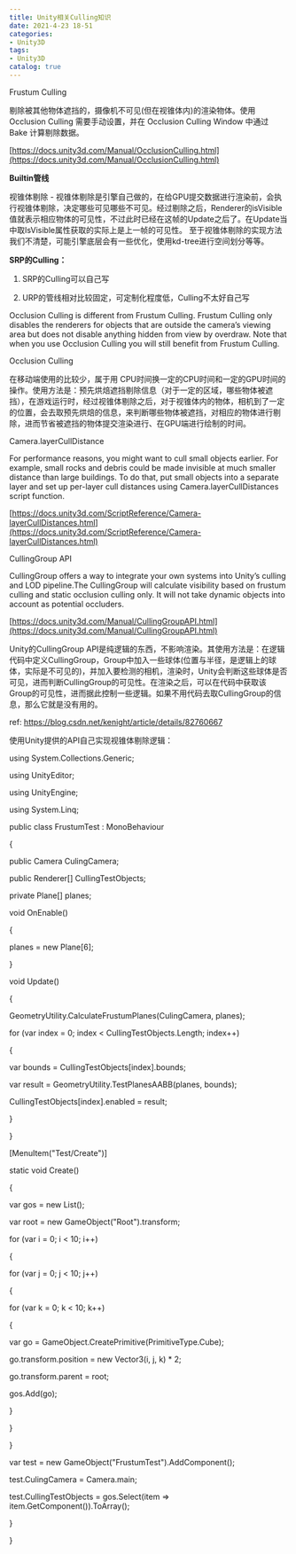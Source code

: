 ```yaml
---
title: Unity相关Culling知识
date: 2021-4-23 18-51
categories:
- Unity3D
tags:
- Unity3D
catalog: true
---
```


Frustum Culling

剔除被其他物体遮挡的，摄像机不可见(但在视锥体内)的渲染物体。使用 Occlusion Culling 需要手动设置，并在 Occlusion Culling Window 中通过 Bake 计算剔除数据。

[https://docs.unity3d.com/Manual/OcclusionCulling.html](https://docs.unity3d.com/Manual/OcclusionCulling.html)

 **Builtin管线**

视锥体剔除 - 视锥体剔除是引擎自己做的，在给GPU提交数据进行渲染前，会执行视锥体剔除，决定哪些可见哪些不可见。经过剔除之后，Renderer的isVisible值就表示相应物体的可见性，不过此时已经在这帧的Update之后了。在Update当中取IsVisible属性获取的实际上是上一帧的可见性。 至于视锥体剔除的实现方法我们不清楚，可能引擎底层会有一些优化，使用kd-tree进行空间划分等等。

 **SRP的Culling：**

  1. SRP的Culling可以自己写

  2. URP的管线相对比较固定，可定制化程度低，Culling不太好自己写

Occlusion Culling is different from Frustum Culling. Frustum Culling only disables the renderers for objects that are outside the camera’s viewing area but does not disable anything hidden from view by overdraw. Note that when you use Occlusion Culling you will still benefit from Frustum Culling.

Occlusion Culling 

在移动端使用的比较少，属于用 CPU时间换一定的CPU时间和一定的GPU时间的操作。使用方法是：预先烘焙遮挡剔除信息（对于一定的区域，哪些物体被遮挡），在游戏运行时，经过视锥体剔除之后，对于视锥体内的物体，相机到了一定的位置，会去取预先烘焙的信息，来判断哪些物体被遮挡，对相应的物体进行剔除，进而节省被遮挡的物体提交渲染进行、在GPU端进行绘制的时间。

Camera.layerCullDistance

For performance reasons, you might want to cull small objects earlier. For example, small rocks and debris could be made invisible at much smaller distance than large buildings. To do that, put small objects into a separate layer and set up per-layer cull distances using Camera.layerCullDistances script function.

[https://docs.unity3d.com/ScriptReference/Camera-layerCullDistances.html](https://docs.unity3d.com/ScriptReference/Camera-layerCullDistances.html)

CullingGroup API

CullingGroup offers a way to integrate your own systems into Unity’s culling and LOD pipeline.The CullingGroup will calculate visibility based on frustum culling and static occlusion culling only. It will not take dynamic objects into account as potential occluders.

[https://docs.unity3d.com/Manual/CullingGroupAPI.html](https://docs.unity3d.com/Manual/CullingGroupAPI.html)

Unity的CullingGroup API是纯逻辑的东西，不影响渲染。其使用方法是：在逻辑代码中定义CullingGroup，Group中加入一些球体(位置与半径，是逻辑上的球体，实际是不可见的)，并加入要检测的相机，渲染时，Unity会判断这些球体是否可见，进而判断CullingGroup的可见性。在渲染之后，可以在代码中获取该Group的可见性，进而据此控制一些逻辑。如果不用代码去取CullingGroup的信息，那么它就是没有用的。

ref: <https://blog.csdn.net/kenight/article/details/82760667>

使用Unity提供的API自己实现视锥体剔除逻辑：

using System.Collections.Generic;

using UnityEditor;

using UnityEngine;

using System.Linq;

public class FrustumTest : MonoBehaviour

{

public Camera CulingCamera;

public Renderer[] CullingTestObjects;

private Plane[] planes;

void OnEnable()

{

planes = new Plane[6];

}

void Update()

{

GeometryUtility.CalculateFrustumPlanes(CulingCamera, planes);

for (var index = 0; index < CullingTestObjects.Length; index++)

{

var bounds = CullingTestObjects[index].bounds;

var result = GeometryUtility.TestPlanesAABB(planes, bounds);

CullingTestObjects[index].enabled = result;

}

}

[MenuItem("Test/Create")]

static void Create()

{

var gos = new List<GameObject>();

var root = new GameObject("Root").transform;

for (var i = 0; i < 10; i++)

{

for (var j = 0; j < 10; j++)

{

for (var k = 0; k < 10; k++)

{

var go = GameObject.CreatePrimitive(PrimitiveType.Cube);

go.transform.position = new Vector3(i, j, k) * 2;

go.transform.parent = root;

gos.Add(go);

}

}

}

var test = new GameObject("FrustumTest").AddComponent<FrustumTest>();

test.CulingCamera = Camera.main;

test.CullingTestObjects = gos.Select(item => item.GetComponent<Renderer>()).ToArray();

}

}


